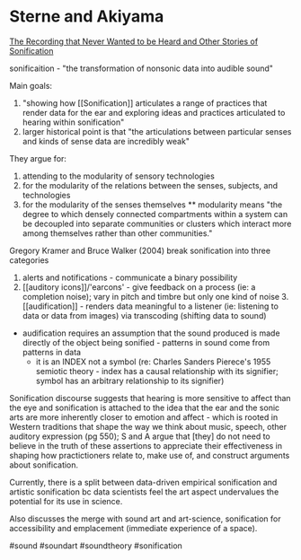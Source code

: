 # Sterne and Akiyama
[The Recording that Never Wanted to be Heard and Other Stories of Sonification](https://sterneworks.org/recordingthatneverwanted.pdf)

sonificaition - "the transformation of nonsonic data into audible sound"

Main goals:
1. "showing how [[Sonification]] articulates a range of practices that render data for the ear and exploring ideas and practices articulated to hearing within sonification"
2. larger historical point is that "the articulations between particular senses and kinds of sense data are incredibly weak"

They argue for:
1. attending to the modularity of sensory technologies
2. for the modularity of the relations between the senses, subjects, and technologies
3. for the modularity of the senses themselves
** modularity means "the degree to which densely connected compartments within a system can be decoupled into separate communities or clusters which interact more among themselves rather than other communities."

Gregory Kramer and Bruce Walker (2004) break sonification into three categories
1. alerts and notifications - communicate a binary possibility
2. [[auditory icons]]/'earcons' - give feedback on a process (ie: a completion noise); vary in pitch and timbre but only one kind of noise 
3.[[audification]] - renders data meaningful to a listener (ie: listening to data or data from images) via transcoding (shifting data to sound)
- audification requires an assumption that the sound produced is made directly of the object being sonified - patterns in sound come from patterns in data
  - it is an INDEX not a symbol (re: Charles Sanders Pierece's 1955 semiotic theory - index has a causal relationship with its signifier; symbol has an arbitrary relationship to its signifier)
 
Sonification discourse suggests that hearing is more sensitive to affect than the eye and sonification is attached to the idea that the ear and the sonic arts are more inherently closer to emotion and affect - which is rooted in Western traditions that shape the way we think about music, speech, other auditory expression (pg 550); S and A argue that [they] do not need to believe in the truth of these assertions to appreciate their effectiveness in shaping how practictioners relate to, make use of, and construct arguments about sonification.

Currently, there is a split between data-driven empirical sonification and artistic sonification bc data scientists feel the art aspect undervalues the potential for its use in science.

Also discusses the merge with sound art and art-science, sonification for accessibility and emplacement (immediate experience of a space).


#sound #soundart #soundtheory #sonification 